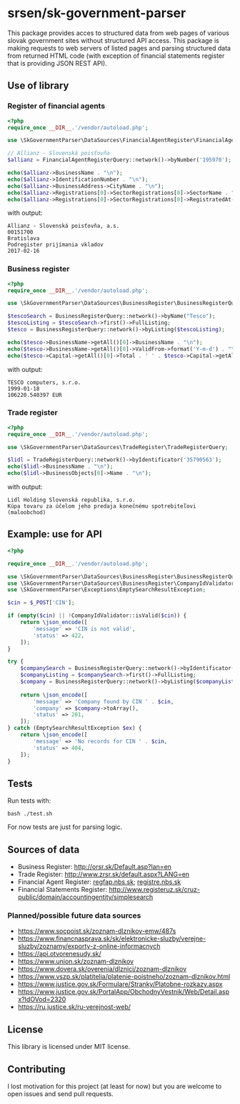 # srsen/sk-government-parser

This package provides acces to structured data from web pages of various slovak government sites without structured API access. This package is making requests to web servers of listed pages and parsing structured data from returned HTML code (with exception of financial statements register that is providing JSON REST API).

## Use of library

### Register of financial agents

```php
<?php
require_once __DIR__.'/vendor/autoload.php';

use \SkGovernmentParser\DataSources\FinancialAgentRegister\FinancialAgentRegisterQuery;

// Allianz - Slovenská poisťovňa
$allianz = FinancialAgentRegisterQuery::network()->byNumber('195970');

echo($allianz->BusinessName . "\n");
echo($allianz->IdentificationNumber . "\n");
echo($allianz->BusinessAddress->CityName . "\n");
echo($allianz->Registrations[0]->SectorRegistrations[0]->SectorName . "\n");
echo($allianz->Registrations[0]->SectorRegistrations[0]->RegistratedAt->format('Y-m-d') . "\n");
```

with output:

```
Allianz - Slovenská poisťovňa, a.s.
00151700
Bratislava
Podregister prijímania vkladov
2017-02-16
```

### Business register

```php
<?php
require_once __DIR__.'/vendor/autoload.php';

use \SkGovernmentParser\DataSources\BusinessRegister\BusinessRegisterQuery;

$tescoSearch = BusinessRegisterQuery::network()->byName("Tesco");
$tescoListing = $tescoSearch->first()->FullListing;
$tesco = BusinessRegisterQuery::network()->byListing($tescoListing);

echo($tesco->BusinessName->getAll()[0]->BusinessName . "\n");
echo($tesco->BusinessName->getAll()[0]->ValidFrom->format('Y-m-d') . "\n");
echo($tesco->Capital->getAll()[0]->Total . ' ' . $tesco->Capital->getAll()[0]->Currency . "\n");
```

with output:

```
TESCO computers, s.r.o.
1999-01-18
106220.540397 EUR
```

### Trade register

```php
<?php
require_once __DIR__.'/vendor/autoload.php';

use \SkGovernmentParser\DataSources\TradeRegister\TradeRegisterQuery;

$lidl = TradeRegisterQuery::network()->byIdentificator('35790563');
echo($lidl->BusinessName . "\n");
echo($lidl->BusinessObjects[0]->Name . "\n");
```

with output:

```
Lidl Holding Slovenská republika, s.r.o.
Kúpa tovaru za účelom jeho predaja konečnému spotrebiteľovi (maloobchod)
```

## Example: use for API

```php
<?php

require_once __DIR__.'/vendor/autoload.php';

use \SkGovernmentParser\DataSources\BusinessRegister\BusinessRegisterQuery;
use \SkGovernmentParser\DataSources\BusinessRegister\CompanyIdValidator;
use \SkGovernmentParser\Exceptions\EmptySearchResultException;

$cin = $_POST['CIN'];

if (empty($cin) || !CompanyIdValidator::isValid($cin)) {
    return \json_encode([
        'message' => 'CIN is not valid',
        'status' => 422,        
    ]);
}

try {
    $companySearch = BusinessRegisterQuery::network()->byIdentificator($cin);
    $companyListing = $companySearch->first()->FullListing;
    $company = BusinessRegisterQuery::network()->byListing($companyListing);
    
    return \json_encode([
        'message' => 'Company found by CIN ' . $cin,
        'company' => $company->toArray(),
        'status' => 201,
    ]);
} catch (EmptySearchResultException $ex) {
    return \json_encode([
        'message' => 'No records for CIN ' . $cin,
        'status' => 404,
    ]);
}
```

## Tests

Run tests with:

```
bash ./test.sh 
```

For now tests are just for parsing logic.

## Sources of data

- Business Register: http://orsr.sk/Default.asp?lan=en
- Trade Register: http://www.zrsr.sk/default.aspx?LANG=en
- Financial Agent Register: [regfap.nbs.sk](https://regfap.nbs.sk/search.php); [registre.nbs.sk](https://registre.nbs.sk/odb-sposobilost/osoby)
- Financial Statements Register: http://www.registeruz.sk/cruz-public/domain/accountingentity/simplesearch

### Planned/possible future data sources

- https://www.socpoist.sk/zoznam-dlznikov-emw/487s
- https://www.financnasprava.sk/sk/elektronicke-sluzby/verejne-sluzby/zoznamy/exporty-z-online-informacnych
- https://api.otvorenesudy.sk/
- https://www.union.sk/zoznam-dlznikov
- https://www.dovera.sk/overenia/dlznici/zoznam-dlznikov
- https://www.vszp.sk/platitelia/platenie-poistneho/zoznam-dlznikov.html
- https://www.justice.gov.sk/Formulare/Stranky/Platobne-rozkazy.aspx
- https://www.justice.gov.sk/PortalApp/ObchodnyVestnik/Web/Detail.aspx?IdOVod=2320
- https://ru.justice.sk/ru-verejnost-web/

## License

This library is licensed under MIT license.

## Contributing

I lost motivation for this project (at least for now) but you are welcome to open issues and send pull requests.
